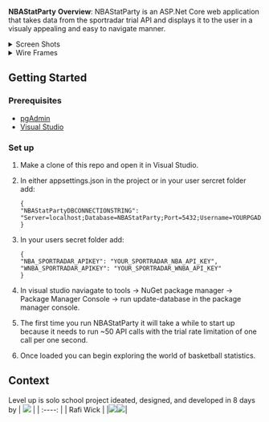 **NBAStatParty**
**Overview**: NBAStatParty is an ASP.Net Core web application that takes data from the sportradar trial API and displays it to the user in a visualy appealing and easy to navigate manner.

<details><summary>Screen Shots</summary>
  
</details>

<details><summary>Wire Frames</summary>
  <img width="500" height=250 alt="image src="https://github.com/RafiWick/NBAStatParty/assets/130600943/815242f6-f79b-4f5b-9f6f-5acb20fa74e0">

</details>

## Getting Started

### Prerequisites
* [pgAdmin](https://www.pgadmin.org/)
* [Visual Studio](https://visualstudio.microsoft.com/)

### Set up
1. Make a clone of this repo and open it in Visual Studio.
2. In either appsettings.json in the project or in your user sercret folder add:
   ```
   {
   "NBAStatPartyDBCONNECTIONSTRING": "Server=localhost;Database=NBAStatParty;Port=5432;Username=YOURPGADMINUSERNAME;Password=YOURPGADMINPASSWORD",
   }
   ```
3. In your users secret folder add:
   ```
   {
   "NBA_SPORTRADAR_APIKEY": "YOUR_SPORTRADAR_NBA_API_KEY",
   "WNBA_SPORTRADAR_APIKEY": "YOUR_SPORTRADAR_WNBA_API_KEY"
   }
   ```
4. In visual studio naviagate to tools -> NuGet package manager -> Package Manager Console -> run update-database in the package manager console.
      
5. The first time you run NBAStatParty it will take a while to start up because it needs to run ~50 API calls with the trial rate limitation of one call per one second.
6. Once loaded you can begin exploring the world of basketball statistics.

## Context
Level up is solo school project ideated, designed, and developed in 8 days by
| <img src="https://github.com/RafiWick.png?"> |
| :----: |
| Rafi Wick |
|<a href="https://www.linkedin.com/in/raphael-wick-285489197/"><img src="https://img.shields.io/badge/LinkedIn-0077B5?style=for-the-badge&logo=linkedin&logoColor=white"></img></a><a href="https://github.com/RafiWick"><img src="https://img.shields.io/badge/GitHub-100000?style=for-the-badge&logo=github&logoColor=white"></img></a>|
